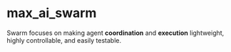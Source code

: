 # max_ai_swarm
Swarm focuses on making agent **coordination** and **execution** lightweight, highly controllable, and easily testable.
